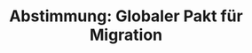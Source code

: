 ---
abstimmung:
  abstimmung: 2
  bundestagssitzung: 68
  datum: 29. November 2018
  legislaturperiode: 19
categories:
- Todo
data:
- title: Abstimmungsergebnis 20181129_2-data.pdf
  url: /res/2021-btw/abstimmungsergebnisse/20181129_2-data.pdf
- title: Abstimmungsergebnis 20181129_2_xls-data.xls
  url: /res/2021-btw/abstimmungsergebnisse/20181129_2_xls-data.xls
- title: Abstimmungsergebnis 20181129_2_xls-datacsv
  url: /res/2021-btw/abstimmungsergebnisse/csv/20181129_2_xls-datacsv
documents:
- local: /res/2021-btw/drucksachen/06056.pdf
  title: Drucksache 19/06056
  url: https://dip21.bundestag.de/dip21/btd/19/060/1906056.pdf
ergebnis:
  AfD:
    enthaltung: 0
    gesamt: 92
    ja: 0
    nein: 85
    nichtabgegeben: 7
    ungueltig: 0
  Bündnis 90/Die Grünen:
    enthaltung: 61
    gesamt: 67
    ja: 0
    nein: 0
    nichtabgegeben: 6
    ungueltig: 0
  Die Linke:
    enthaltung: 0
    gesamt: 69
    ja: 0
    nein: 62
    nichtabgegeben: 7
    ungueltig: 0
  FDP:
    enthaltung: 77
    gesamt: 80
    ja: 0
    nein: 0
    nichtabgegeben: 3
    ungueltig: 0
  cdu/csu:
    enthaltung: 2
    gesamt: 246
    ja: 229
    nein: 4
    nichtabgegeben: 11
    ungueltig: 0
  file: 20181129_2_xls-data.xls
  fraktionslos:
    enthaltung: 1
    gesamt: 3
    ja: 0
    nein: 2
    nichtabgegeben: 0
    ungueltig: 0
  spd:
    enthaltung: 0
    gesamt: 152
    ja: 143
    nein: 0
    nichtabgegeben: 9
    ungueltig: 0
layout: abstimmung
links:
- title: Link zu bundestag.de
  url: https://www.bundestag.de/parlament/plenum/abstimmung/abstimmung?id=568
preview: 'Deutscher Bundestag


  68. Sitzung des Deutschen Bundestages

  am Donnerstag, 29. November 2018


  Endgültiges Ergebnis der Namentlichen Abstimmung Nr. 2


  Antrag der Fraktionen CDU/CSU und SPD

  Mit dem Globalen Pakt für eine sichere, geordnete und reguläre Migration die

  internationale Zusammenarbeit in der Migrationspolitik stärken und Migration besser

  regeln und steuern

  - Drucksache 19/6056 -'
tags:
- Todo
title: 'Abstimmung: Globaler Pakt für Migration'
---